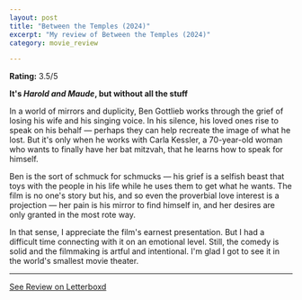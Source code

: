 ```yaml
---
layout: post
title: "Between the Temples (2024)"
excerpt: "My review of Between the Temples (2024)"
category: movie_review

---
```


**Rating:** 3.5/5

<b>It's <i>Harold and Maude</i>, but without all the stuff</b>

In a world of mirrors and duplicity, Ben Gottlieb works through the grief of losing his wife and his singing voice. In his silence, his loved ones rise to speak on his behalf — perhaps they can help recreate the image of what he lost. But it's only when he works with Carla Kessler, a 70-year-old woman who wants to finally have her bat mitzvah, that he learns how to speak for himself.

Ben is the sort of schmuck for schmucks — his grief is a selfish beast that toys with the people in his life while he uses them to get what he wants. The film is no one's story but his, and so even the proverbial love interest is a projection — her pain is his mirror to find himself in, and her desires are only granted in the most rote way.

In that sense, I appreciate the film's earnest presentation. But I had a difficult time connecting with it on an emotional level. Still, the comedy is solid and the filmmaking is artful and intentional. I'm glad I got to see it in the world's smallest movie theater.

<hr>

[See Review on Letterboxd](https://boxd.it/7eKTRD)
